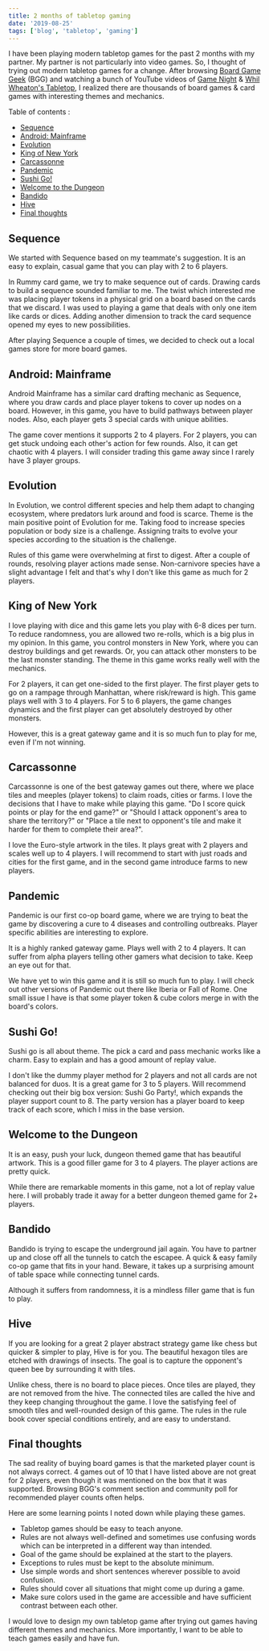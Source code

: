```yaml
---
title: 2 months of tabletop gaming
date: '2019-08-25'
tags: ['blog', 'tabletop', 'gaming']
---
```

I have been playing modern tabletop games for the past 2 months with my partner. My partner is not particularly into video games. 
So, I thought of trying out modern tabletop games for a change. After browsing [Board Game Geek](https://boardgamegeek.com/) (BGG) and 
watching a bunch of YouTube videos of [Game Night](https://www.youtube.com/user/boardgamegeektv/playlists) & 
[Whil Wheaton's Tabletop](https://www.youtube.com/playlist?list=PL7atuZxmT956cWFGxqSyRdn6GWhBxiAwE), I realized there are thousands 
of board games & card games with interesting themes and mechanics. 

Table of contents :
- [Sequence](#heading-sequence)
- [Android: Mainframe](#heading-android-mainframe)
- [Evolution](#heading-evolution)
- [King of New York](#heading-king-of-new-york)
- [Carcassonne](#heading-carcassonne)
- [Pandemic](#heading-pandemic)
- [Sushi Go!](#heading-sushi-go)
- [Welcome to the Dungeon](#heading-welcome-to-the-dungeon)
- [Bandido](#heading-bandido)
- [Hive](#heading-hive)
- [Final thoughts](#heading-final-thoughts)

## Sequence
We started with Sequence based on my teammate's suggestion.
It is an easy to explain, casual game that you can play with 2 to 6 players. 

In Rummy card game, we try to make sequence out of cards. Drawing cards to build a sequence sounded familiar to me. 
The twist which interested me was placing player tokens in a physical grid on a board based on the cards that we discard.
I was used to playing a game that deals with only one item like cards or dices.
Adding another dimension to track the card sequence opened my eyes to new possibilities.

After playing Sequence a couple of times, we decided to check out a local games store for more board games.

## Android: Mainframe
Android Mainframe has a similar card drafting mechanic as Sequence, where you draw cards and place player tokens to cover up nodes on a board. 
However, in this game, you have to build pathways between player nodes. Also, each player gets 3 special cards with unique abilities. 

The game cover mentions it supports 2 to 4 players. For 2 players, you can get stuck undoing each other's action for few rounds. 
Also, it can get chaotic with 4 players. I will consider trading this game away since I rarely have 3 player groups.

## Evolution
In Evolution, we control different species and help them adapt to changing ecosystem, where predators lurk around and food is scarce.
Theme is the main positive point of Evolution for me. Taking food to increase species population or body size is a challenge. 
Assigning traits to evolve your species according to the situation is the challenge.

Rules of this game were overwhelming at first to digest. After a couple of rounds, resolving player actions made sense. 
Non-carnivore species have a slight advantage I felt and that's why I don't like this game as much for 2 players.

## King of New York
I love playing with dice and this game lets you play with 6-8 dices per turn. 
To reduce randomness, you are allowed two re-rolls, which is a big plus in my opinion. 
In this game, you control monsters in New York, where you can destroy buildings and get rewards. 
Or, you can attack other monsters to be the last monster standing. The theme in this game works really well with the mechanics.

For 2 players, it can get one-sided to the first player. 
The first player gets to go on a rampage through Manhattan, where risk/reward is high. 
This game plays well with 3 to 4 players. 
For 5 to 6 players, the game changes dynamics and the first player can get absolutely destroyed by other monsters.

However, this is a great gateway game and it is so much fun to play for me, even if I'm not winning.

## Carcassonne
Carcassonne is one of the best gateway games out there, where we place tiles and meeples (player tokens) to claim roads, cities or farms. 
I love the decisions that I have to make while playing this game. "Do I score quick points or play for the end game?" or 
"Should I attack opponent's area to share the territory?" or "Place a tile next to opponent's tile and make it harder for them to complete their area?". 

I love the Euro-style artwork in the tiles. It plays great with 2 players and scales well up to 4 players. 
I will recommend to start with just roads and cities for the first game, and in the second game introduce farms to new players.

## Pandemic
Pandemic is our first co-op board game, where we are trying to beat the game by discovering a cure to 4 diseases and controlling outbreaks. 
Player specific abilities are interesting to explore.

It is a highly ranked gateway game. Plays well with 2 to 4 players. 
It can suffer from alpha players telling other gamers what decision to take. 
Keep an eye out for that. 

We have yet to win this game and it is still so much fun to play. 
I will check out other versions of Pandemic out there like Iberia or Fall of Rome. 
One small issue I have is that some player token & cube colors merge in with the board's colors.

## Sushi Go!
Sushi go is all about theme. The pick a card and pass mechanic works like a charm. 
Easy to explain and has a good amount of replay value.

I don't like the dummy player method for 2 players and not all cards are not balanced for duos. 
It is a great game for 3 to 5 players. 
Will recommend checking out their big box version: Sushi Go Party!, which expands the player support count to 8. 
The party version has a player board to keep track of each score, which I miss in the base version.

## Welcome to the Dungeon
It is an easy, push your luck, dungeon themed game that has beautiful artwork. 
This is a good filler game for 3 to 4 players. The player actions are pretty quick.

While there are remarkable moments in this game, not a lot of replay value here.
I will probably trade it away for a better dungeon themed game for 2+ players.

## Bandido
Bandido is trying to escape the underground jail again. You have to partner up and close off all the tunnels to catch the escapee.
A quick & easy family co-op game that fits in your hand. Beware, it takes up a surprising amount of table space while connecting tunnel cards.

Although it suffers from randomness, it is a mindless filler game that is fun to play.

## Hive
If you are looking for a great 2 player abstract strategy game like chess but quicker & simpler to play, Hive is for you. 
The beautiful hexagon tiles are etched with drawings of insects. The goal is to capture the opponent's queen bee by surrounding it with tiles.

Unlike chess, there is no board to place pieces. Once tiles are played, they are not removed from the hive. 
The connected tiles are called the hive and they keep changing throughout the game. 
I love the satisfying feel of smooth tiles and well-rounded design of this game. 
The rules in the rule book cover special conditions entirely, and are easy to understand.

## Final thoughts
The sad reality of buying board games is that the marketed player count is not always correct. 
4 games out of 10 that I have listed above are not great for 2 players, even though it was mentioned on the box that it was supported. 
Browsing BGG's comment section and community poll for recommended player counts often helps.

Here are some learning points I noted down while playing these games.
* Tabletop games should be easy to teach anyone.
* Rules are not always well-defined and sometimes use confusing words which can be interpreted in a different way than intended.
* Goal of the game should be explained at the start to the players.
* Exceptions to rules must be kept to the absolute minimum.
* Use simple words and short sentences wherever possible to avoid confusion.
* Rules should cover all situations that might come up during a game.
* Make sure colors used in the game are accessible and have sufficient contrast between each other.

I would love to design my own tabletop game after trying out games having different themes and mechanics. 
More importantly, I want to be able to teach games easily and have fun.